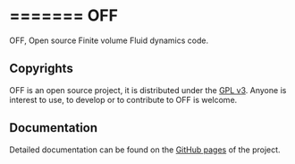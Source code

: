 =======
OFF
==========

OFF, Open source Finite volume Fluid dynamics code.

Copyrights
----------

OFF is an open source project, it is distributed under the [GPL v3](http://www.gnu.org/licenses/gpl-3.0.html). Anyone is interest to use, to develop or to contribute to OFF is welcome.

Documentation
----------

Detailed documentation can be found on the [GitHub pages](http://szaghi.github.com/OFF/index.html) of the project.
